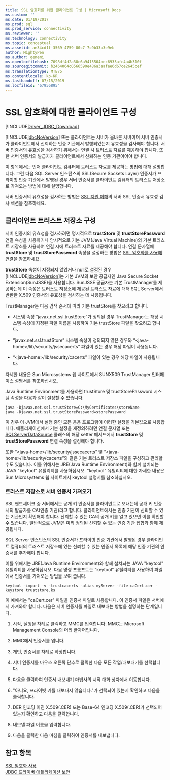 ```yaml
---
title: SSL 암호화를 위한 클라이언트 구성 | Microsoft Docs
ms.custom: ''
ms.date: 01/19/2017
ms.prod: sql
ms.prod_service: connectivity
ms.reviewer: ''
ms.technology: connectivity
ms.topic: conceptual
ms.assetid: ae34cd1f-3569-4759-80c7-7c9b33b3e9eb
author: MightyPen
ms.author: genemi
ms.openlocfilehash: 7098df4d2a38c6a9415504bec6933afc4a4b310f
ms.sourcegitcommit: b2464064c0566590e486a3aafae6d67ce2645cef
ms.translationtype: MTE75
ms.contentlocale: ko-KR
ms.lasthandoff: 07/15/2019
ms.locfileid: "67956895"
---
```

# <a name="configuring-the-client-for-ssl-encryption"></a>SSL 암호화에 대한 클라이언트 구성
[!INCLUDE[Driver_JDBC_Download](../../includes/driver_jdbc_download.md)]

  [!INCLUDE[jdbcNoVersion](../../includes/jdbcnoversion_md.md)] 또는 클라이언트는 서버가 올바른 서버이며 서버 인증서가 클라이언트에서 신뢰하는 인증 기관에서 발행되었는지 유효성을 검사해야 합니다. 서버 인증서의 유효성을 검사하기 위해서는 연결 시 트러스트 자료를 제공해야 합니다. 또한 서버 인증서의 발급자가 클라이언트에서 신뢰하는 인증 기관이어야 합니다.  
  
 이 항목에서는 먼저 클라이언트 컴퓨터에 트러스트 자료를 제공하는 방법에 대해 설명합니다. 그런 다음 SQL Server 인스턴스의 SSL(Secure Sockets Layer) 인증서가 프라이빗 인증 기관에서 발행된 경우 서버 인증서를 클라이언트 컴퓨터의 트러스트 저장소로 가져오는 방법에 대해 설명합니다.  
  
 서버 인증서의 유효성을 검사하는 방법은 [SSL 지원 이해](../../connect/jdbc/understanding-ssl-support.md)의 서버 SSL 인증서 유효성 검사 섹션을 참조하세요.  
  
## <a name="configuring-the-client-trust-store"></a>클라이언트 트러스트 저장소 구성  
 서버 인증서의 유효성을 검사하려면 명시적으로 **trustStore** 및 **trustStorePassword** 연결 속성을 사용하거나 암시적으로 기본 JVM(Java Virtual Machine)의 기본 트러스트 저장소를 사용하여 연결 시에 트러스트 자료를 제공해야 합니다. 연결 문자열에 **trustStore** 및 **trustStorePassword** 속성을 설정하는 방법은 [SSL 암호화를 사용해 연결](../../connect/jdbc/connecting-with-ssl-encryption.md)을 참조하세요.  
  
 **trustStore** 속성이 지정되지 않았거나 null로 설정된 경우 [!INCLUDE[jdbcNoVersion](../../includes/jdbcnoversion_md.md)]는 기본 JVM의 보안 공급자인 Java Secure Socket Extension(SunJSSE)을 사용합니다. SunJSSE 공급자는 기본 TrustManager를 제공하는데 이 속성은 트러스트 저장소에 제공된 트러스트 자료에 대해 SQL Server에서 반환한 X.509 인증서의 유효성을 검사하는 데 사용됩니다.  
  
 TrustManager는 다음 검색 순서에 따라 기본 trustStore를 찾으려고 합니다.  
  
-   시스템 속성 “javax.net.ssl.trustStore”가 정의된 경우 TrustManager는 해당 시스템 속성에 지정된 파일 이름을 사용하여 기본 trustStore 파일을 찾으려고 합니다.  
  
-   “javax.net.ssl.trustStore” 시스템 속성이 정의되지 않은 경우와 “\<java-home>/lib/security/jssecacerts” 파일이 있는 경우 해당 파일이 사용됩니다.  
  
-   “\<java-home>/lib/security/cacerts” 파일이 있는 경우 해당 파일이 사용됩니다.  
  
 자세한 내용은 Sun Microsystems 웹 사이트에서 SUNX509 TrustManager 인터페이스 설명서를 참조하십시오.  
  
 Java Runtime Environment를 사용하면 trustStore 및 trustStorePassword 시스템 속성을 다음과 같이 설정할 수 있습니다.  
  
```  
java -Djavax.net.ssl.trustStore=C:\MyCertificates\storeName  
java -Djavax.net.ssl.trustStorePassword=storePassword  
```  
  
 이 경우 이 JVM에서 실행 중인 모든 응용 프로그램이 이러한 설정을 기본값으로 사용합니다. 애플리케이션에서 기본 설정을 재정의하려면 연결 문자열 또는 [SQLServerDataSource](../../connect/jdbc/reference/sqlserverdatasource-class.md) 클래스의 해당 setter 메서드에서 **trustStore** 및 **trustStorePassword** 연결 속성을 설정해야 합니다.  
  
 또한 “\<java-home>/lib/security/jssecacerts” 및 “\<java-home>/lib/security/cacerts”와 같은 기본 트러스트 저장소 파일을 구성하고 관리할 수도 있습니다. 이를 위해서는 JRE(Java Runtime Environment)와 함께 설치되는 JAVA "keytool" 유틸리티를 사용하십시오. "keytool" 유틸리티에 대한 자세한 내용은 Sun Microsystems 웹 사이트에서 keytool 설명서를 참조하십시오.  
  
### <a name="importing-the-server-certificate-to-trust-store"></a>트러스트 저장소로 서버 인증서 가져오기  
 SSL 핸드셰이크 중 서버에서는 공개 키 인증서를 클라이언트로 보내는데 공개 키 인증서의 발급자를 CA(인증 기관)라고 합니다. 클라이언트에서는 인증 기관이 신뢰할 수 있는 기관인지 확인해야 합니다. 신뢰할 수 있는 CA의 공개 키를 알고 있으면 이를 확인할 수 있습니다. 일반적으로 JVM은 미리 정의된 신뢰할 수 있는 인증 기관 집합과 함께 제공됩니다.  
  
 SQL Server 인스턴스의 SSL 인증서가 프라이빗 인증 기관에서 발행된 경우 클라이언트 컴퓨터의 트러스트 저장소에 있는 신뢰할 수 있는 인증서 목록에 해당 인증 기관의 인증서를 추가해야 합니다.  
  
 이를 위해서는 JRE(Java Runtime Environment)와 함께 설치되는 JAVA "keytool" 유틸리티를 사용하십시오. 다음 명령 프롬프트는 "keytool" 유틸리티를 사용하여 파일에서 인증서를 가져오는 방법을 보여 줍니다.  
  
```  
keytool -import -v -trustcacerts -alias myServer -file caCert.cer -keystore truststore.ks  
```  
  
 이 예에서는 "caCert.cer" 파일을 인증서 파일로 사용합니다. 이 인증서 파일은 서버에서 가져와야 합니다. 다음은 서버 인증서를 파일로 내보내는 방법을 설명하는 단계입니다.  
  
1.  시작, 실행을 차례로 클릭하고 MMC를 입력합니다. MMC는 Microsoft Management Console의 머리 글자어입니다.  
  
2.  MMC에서 인증서를 엽니다.  
  
3.  개인, 인증서를 차례로 확장합니다.  
  
4.  서버 인증서를 마우스 오른쪽 단추로 클릭한 다음 모든 작업/내보내기를 선택합니다.  
  
5.  다음을 클릭하여 인증서 내보내기 마법사의 시작 대화 상자에서 이동합니다.  
  
6.  "아니요, 프라이빗 키를 내보내지 않습니다."가 선택되어 있는지 확인하고 다음을 클릭합니다.  
  
7.  DER 인코딩 이진 X.509(.CER) 또는 Base-64 인코딩 X.509(.CER)가 선택되어 있는지 확인하고 다음을 클릭합니다.  
  
8.  내보낼 파일 이름을 입력합니다.  
  
9. 다음을 클릭한 다음 마침을 클릭하여 인증서를 내보냅니다.  
  
## <a name="see-also"></a>참고 항목  
 [SSL 암호화 사용](../../connect/jdbc/using-ssl-encryption.md)   
 [JDBC 드라이버 애플리케이션 보안](../../connect/jdbc/securing-jdbc-driver-applications.md)  
  
  
